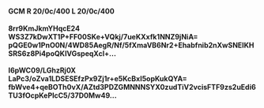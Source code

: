 #### GCM R 20/0c/400 L 20/0c/400
**8rr9KmJkmYHqcE24**<br/>**WS3Z7kDwXT1P+FF00SKe+VQkj/7ueKXxfk1NNZ9jNiA=**<br/>**pQGE0w1PnO0N/4WD85AegR/Nf/5fXmaVB6Nr2+Ehabfnib2nXwSNEIKHSRS6z8Pi4poQKIVGspeqXcl+...**<br/><br/>
**I6pWC09/LGhzRj0X**<br/>**LaPc3/oZva1LDSESEfzPx9Zj1r+e5KcBxI5opKukQYA=**<br/>**fbWve4+qeBOTh0vX/AZtd3PDZGMNNNSYX0zudTiV2vcisFTF9zs2uEdi6TU3fOcpKePlcC5/37D0Mw49...**